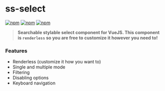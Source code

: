 # ss-select

[![npm](https://img.shields.io/github/license/miggiboy/ss-select.svg?style=flat-square)](https://github.com/miggiboy/ss-select/blob/master/LICENSE) [![npm](https://flat.badgen.net/npm/v/ss-select)](https://www.npmjs.com/package/ss-select) [![npm](https://flat.badgen.net/bundlephobia/min/ss-select)]()

> **Searchable stylable select component for VueJS. This component is `renderless` so you are free to customize it however you need to!**


### Features
- Renderless (customize it how you want to)
- Single and multiple mode
- Filtering
- Disabling options
- Keyboard navigation
